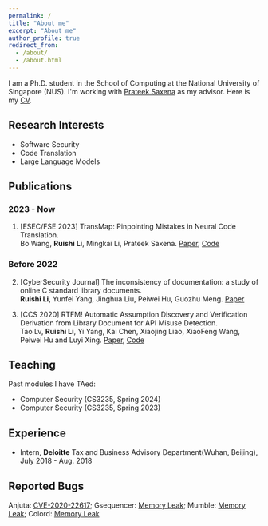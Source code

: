 ```yaml
---
permalink: /
title: "About me"
excerpt: "About me"
author_profile: true
redirect_from: 
  - /about/
  - /about.html
---
```


I am a Ph.D. student in the School of Computing at the National University of Singapore (NUS). I'm working with [Prateek Saxena](https://www.comp.nus.edu.sg/~prateeks/) as my advisor. Here is my [CV](/files/CV_Ruishi_Li.pdf).

<!-- Before joining NUS, I received my M.S. from the Institute of Information Engineering (IIE), University of Chinese Academy of Sciences (UCAS) and B.E. from the school of Cyber Science and Engineering, Wuhan University (WHU). -->

<!-- What's news
------
Something to say. -->

<!-- This is the bigger title for example
====== 
You don't have to say something-->

Research Interests
------
- Software Security
- Code Translation
- Large Language Models
<!-- I am broadly interested in computer security and software engineering (e.g., software security, OS security, machine learning security, and hardware security). I have some experience in vulnerability discovery and natural language processing. Now I’m working on code translation. -->

Publications
------

### 2023 - Now

1. [ESEC/FSE 2023] TransMap: Pinpointing Mistakes in Neural Code Translation. <br>
Bo Wang, **Ruishi Li**, Mingkai Li, Prateek Saxena. [Paper](/files/transmap.pdf), [Code](https://github.com/HALOCORE/TransMap)

### Before 2022

2. [CyberSecurity Journal] The inconsistency of documentation: a study of online C standard library documents.  <br>
**Ruishi Li**, Yunfei Yang, Jinghua Liu, Peiwei Hu, Guozhu Meng. [Paper](/files/libc_doc.pdf)

3. [CCS 2020] RTFM! Automatic Assumption Discovery and Verification Derivation from Library Document for API Misuse Detection.  <br>
Tao Lv, **Ruishi Li**, Yi Yang, Kai Chen, Xiaojing Liao, XiaoFeng Wang, Peiwei Hu and Luyi Xing. 
[Paper](/files/Advance.pdf), [Code](https://github.com/lvtao-sec/Advance)

Teaching
------
Past modules I have TAed:
- Computer Security (CS3235, Spring 2024)
- Computer Security (CS3235, Spring 2023)

Experience
------
- Intern, **Deloitte** Tax and Business Advisory Department(Wuhan, Beijing), July 2018 - Aug. 2018

Reported Bugs
------
Anjuta: [CVE-2020-22617](https://www.cve.org/CVERecord?id=CVE-2020-22617); Gsequencer: [Memory Leak](https://github.com/gsequencer/gsequencer/issues/53); Mumble: [Memory Leak](https://github.com/mumble-voip/mumble/issues/4910); Colord: [Memory Leak](https://github.com/hughsie/colord/issues/110)

<!-- Talks
------
Something to say

Competition and Achievements
------
Something to say -->
